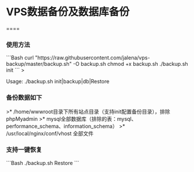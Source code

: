 # VPS数据备份及数据库备份
====
<h3>使用方法</h3>
```Bash 
curl "https://raw.githubusercontent.com/jalena/vps-backup/master/backup.sh" -O backup.sh 
chmod +x backup.sh
./backup.sh init
```
><p>Usage: ./backup.sh init|backup|db|Restore</p>

<h3>备份数据如下</h3>
>* /home/wwwroot目录下所有站点目录（支持init配置备份目录），排除phpMyadmin
>* mysql全部数据库（排除的表：mysql、performance_schema、information_schema）
>* /usr/local/nginx/conf/vhost 全部文件


<h3>支持一键恢复</h3>
```Bash 
./backup.sh Restore
```
